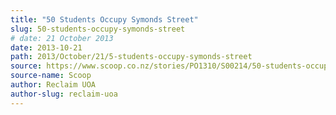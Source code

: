 ```yaml
---
title: "50 Students Occupy Symonds Street"
slug: 50-students-occupy-symonds-street
# date: 21 October 2013
date: 2013-10-21
path: 2013/October/21/5-students-occupy-symonds-street
source: https://www.scoop.co.nz/stories/PO1310/S00214/50-students-occupy-symonds-street.htm
source-name: Scoop
author: Reclaim UOA
author-slug: reclaim-uoa
---
```

